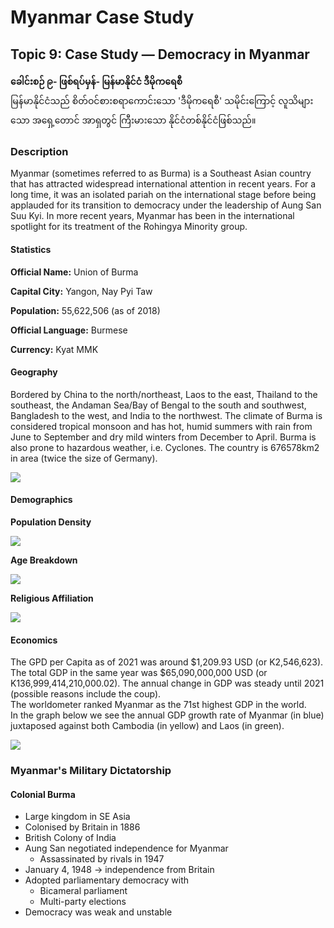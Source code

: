 <head>
    <title>Y9 Civics</title>
</head>
<body>
    <h1>Myanmar Case Study</h1>
    <h2>Topic 9: Case Study — Democracy in Myanmar</h2>
    <p class="callout"><b>ခေါင်းစဉ် ၉- ဖြစ်ရပ်မှန်- မြန်မာနိုင်ငံ ဒီမိုကရေစီ</b><br>မြန်မာနိုင်ငံသည် စိတ်ဝင်စားစရာကောင်းသော 'ဒီမိုကရေစီ' သမိုင်းကြောင့် လူသိများသော အရှေ့တောင် အာရှတွင် ကြီးမားသော နိုင်ငံတစ်နိုင်ငံဖြစ်သည်။ </p>
    <h3>Description</h3>
    <p>Myanmar (sometimes referred to as Burma) is a Southeast Asian country that has attracted widespread international attention in recent years. For a long time, it was an isolated pariah on the international stage before being applauded for its transition to democracy under the leadership of Aung San Suu Kyi. In more recent years, Myanmar has been in the international spotlight for its treatment of the Rohingya Minority group.</p>
    <h4>Statistics</h4>
    <p><b>Official Name:</b> Union of Burma</p>
    <p><b>Capital City:</b> Yangon, Nay Pyi Taw</p>
    <p><b>Population:</b> 55,622,506 (as of 2018)</p>
    <p><b>Official Language:</b> Burmese</p>
    <p><b>Currency:</b> Kyat MMK</p>
    <h4>Geography</h4>
    <p>Bordered by China to the north/northeast, Laos to the east, Thailand to the southeast, the Andaman Sea/Bay of Bengal to the south and southwest, Bangladesh to the west, and India to the northwest. The climate of Burma is considered tropical monsoon and has hot, humid summers with rain from June to September and dry mild winters from December to April. Burma is also prone to hazardous weather, i.e. Cyclones. The country is 676578km2 in area (twice the size of Germany).</p>
    <img src="https://file.notion.so/f/s/bbf2cd51-6496-4253-bbff-261e20e20b66/Untitled.png?id=67b0fe52-b873-4057-b487-f65b0aff74e0&table=block&spaceId=84a65a5a-fad2-43c2-a5e6-13f1a345c429&expirationTimestamp=1684461950071&signature=Cqg32lgthxxY6DFcs4GZ_UECUoLtyNKdMXZ4Fes_2Vk&downloadName=Untitled.png">
    <h4>Demographics</h4>
    <p><b>Population Density</b></p>
    <img src="https://file.notion.so/f/s/116bacdc-1083-41f6-bbed-ac6ad069c2ac/Untitled.png?id=16c46b4d-e5e3-4da7-828a-05d10b585342&table=block&spaceId=84a65a5a-fad2-43c2-a5e6-13f1a345c429&expirationTimestamp=1684462003419&signature=r5nAwNUd-e3qh-cFohY1nSTlNe47aSIZu9THK6ZG1z0&downloadName=Untitled.png">
    <p><b>Age Breakdown</b></p>
    <img src="https://file.notion.so/f/s/66d5ee89-a4c7-4220-8038-5eacb5396b56/Untitled.png?id=8bd327c2-f0ba-4766-8609-55aee69a2775&table=block&spaceId=84a65a5a-fad2-43c2-a5e6-13f1a345c429&expirationTimestamp=1684462049903&signature=Nff0FFdH9amOURkmyJxPR90wPZctoRX_Rxx5SJV67rM&downloadName=Untitled.png">
    <p><b>Religious Affiliation</b></p>
    <img src="https://file.notion.so/f/s/c897e400-915b-4000-9e56-12d998c96799/Untitled.png?id=266444f5-c7f3-469e-bda1-e50618ab79b4&table=block&spaceId=84a65a5a-fad2-43c2-a5e6-13f1a345c429&expirationTimestamp=1684462080523&signature=Vd8InjQP8SaNy4qiRdMyTo38EU-DwYLDgdOCNpa_Y5A&downloadName=Untitled.png">
    <h4>Economics</h4>
    <p>The GPD per Capita as of 2021 was around $1,209.93 USD (or K2,546,623). The total GDP in the same year was $65,090,000,000 USD (or K136,999,414,210,000.02). The annual change in GDP was steady until 2021 (possible reasons include the coup).<br>The worldometer ranked Myanmar as the 71st highest GDP in the world.<br> In the graph below we see the annual GDP growth rate of Myanmar (in blue) juxtaposed against both Cambodia (in yellow) and Laos (in green).</p>
    <img src="https://file.notion.so/f/s/878507df-4b81-41b9-aa66-e4ae9187f0e5/Untitled.png?id=c58c93ee-fe0d-4728-b503-9e9de89db857&table=block&spaceId=84a65a5a-fad2-43c2-a5e6-13f1a345c429&expirationTimestamp=1684462208083&signature=JEZ6DGIYtgIHAqcxZUJF_WOGzF-bo6X05KdbA60prSs&downloadName=Untitled.png">
    <h3>Myanmar's Military Dictatorship</h3>
    <h4>Colonial Burma</h4>
    <ul>
        <li>Large kingdom in SE Asia</li>
        <li>Colonised by Britain in 1886</li>
        <li>British Colony of India</li>
        <li>Aung San negotiated independence for Myanmar
            <ul>
                <li>Assassinated by rivals in 1947</li>
            </ul>
        </li>
        <li>January 4, 1948 → independence from Britain</li>
        <li>Adopted parliamentary democracy with
            <ul>
                <li>Bicameral parliament</li>
                <li>Multi-party elections</li>
            </ul>
        </li>
        <li>Democracy was weak and unstable</li>
</body>

